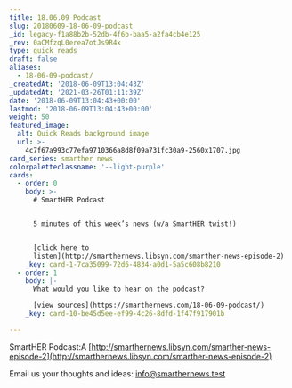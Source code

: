 ```yaml
---
title: 18.06.09 Podcast
slug: 20180609-18-06-09-podcast
_id: legacy-f1a88b2b-52db-4f6b-baa5-a2fa4cb4e125
_rev: 0aCMfzqL0erea7otJs9R4x
type: quick_reads
draft: false
aliases:
  - 18-06-09-podcast/
_createdAt: '2018-06-09T13:04:43Z'
_updatedAt: '2021-03-26T01:11:39Z'
date: '2018-06-09T13:04:43+00:00'
lastmod: '2018-06-09T13:04:43+00:00'
weight: 50
featured_image:
  alt: Quick Reads background image
  url: >-
    4c7f67a993c77efa9710366a8d8f09a731fc30a9-2560x1707.jpg
card_series: smarther news
colorpaletteclassname: '--light-purple'
cards:
  - order: 0
    body: >-
      # SmartHER Podcast


      5 minutes of this week’s news (w/a SmartHER twist!)


      [click here to
      listen](http://smarthernews.libsyn.com/smarther-news-episode-2)
    _key: card-1-7ca35099-72d6-4834-a0d1-5a5c608b8210
  - order: 1
    body: |-
      What would you like to hear on the podcast?

      [view sources](https://smarthernews.com/18-06-09-podcast/)
    _key: card-10-be45d5ee-ef99-4c26-8dfd-1f47f917901b

---
```

SmartHER Podcast:A [http://smarthernews.libsyn.com/smarther-news-episode-2](http://smarthernews.libsyn.com/smarther-news-episode-2)

Email us your thoughts and ideas: [info@smarthernews.test](mailto:info@smarthernews.test)